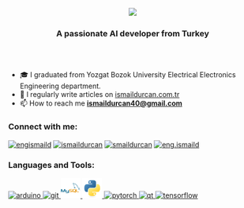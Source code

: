 <p align="center">
  <a href="https://github.com/fairyland0926"><img src="https://readme-typing-svg.herokuapp.com/?lines=Welcome+to+My+Profile;I'm+Ismail+DURCAN;I'm+interested+in;Application+Development;Machine+Learning;Deep+Learning+and;Data+Science&font=Kalam&center=true&width=650&height=120&color=0c7eff&vCenter=true&size=45%22"></a>
</p>
<h3 align="center">A passionate AI developer from Turkey</h3>
<br><br>

- 🎓 I graduated from Yozgat Bozok University Electrical Electronics    Engineering department.<br>
 - 📝 I regularly write articles on [ismaildurcan.com.tr](https://ismaildurcan.com.tr)<br>
 - 📫 How to reach me **ismaildurcan40@gmail.com**<br>

<h3 align="left">Connect with me:</h3>
<p align="left">
<a href="https://twitter.com/engismaild" target="blank"><img align="center" src="https://raw.githubusercontent.com/rahuldkjain/github-profile-readme-generator/master/src/images/icons/Social/twitter.svg" alt="engismaild" height="30" width="40" /></a>
<a href="https://linkedin.com/in/ismaildurcan" target="blank"><img align="center" src="https://raw.githubusercontent.com/rahuldkjain/github-profile-readme-generator/master/src/images/icons/Social/linked-in-alt.svg" alt="ismaildurcan" height="30" width="40" /></a>
<a href="https://kaggle.com/smaildurcan" target="blank"><img align="center" src="https://raw.githubusercontent.com/rahuldkjain/github-profile-readme-generator/master/src/images/icons/Social/kaggle.svg" alt="smaildurcan" height="30" width="40" /></a>
<a href="https://instagram.com/eng.ismaild" target="blank"><img align="center" src="https://raw.githubusercontent.com/rahuldkjain/github-profile-readme-generator/master/src/images/icons/Social/instagram.svg" alt="eng.ismaild" height="30" width="40" /></a>
</p>

<h3 align="left">Languages and Tools:</h3>
<p align="left"> <a href="https://www.arduino.cc/" target="_blank" rel="noreferrer"> <img src="https://cdn.worldvectorlogo.com/logos/arduino-1.svg" alt="arduino" width="40" height="40"/> </a> <a href="https://git-scm.com/" target="_blank" rel="noreferrer"> <img src="https://www.vectorlogo.zone/logos/git-scm/git-scm-icon.svg" alt="git" width="40" height="40"/> </a> <a href="https://www.mysql.com/" target="_blank" rel="noreferrer"> <img src="https://raw.githubusercontent.com/devicons/devicon/master/icons/mysql/mysql-original-wordmark.svg" alt="mysql" width="40" height="40"/> </a> <a href="https://www.python.org" target="_blank" rel="noreferrer"> <img src="https://raw.githubusercontent.com/devicons/devicon/master/icons/python/python-original.svg" alt="python" width="40" height="40"/> </a> <a href="https://pytorch.org/" target="_blank" rel="noreferrer"> <img src="https://www.vectorlogo.zone/logos/pytorch/pytorch-icon.svg" alt="pytorch" width="40" height="40"/> </a> <a href="https://www.qt.io/" target="_blank" rel="noreferrer"> <img src="https://upload.wikimedia.org/wikipedia/commons/0/0b/Qt_logo_2016.svg" alt="qt" width="40" height="40"/> </a> <a href="https://www.tensorflow.org" target="_blank" rel="noreferrer"> <img src="https://www.vectorlogo.zone/logos/tensorflow/tensorflow-icon.svg" alt="tensorflow" width="40" height="40"/> </a> </p>
